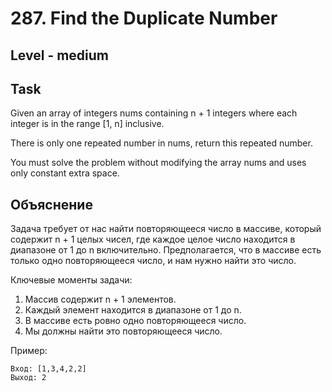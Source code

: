 # 287. Find the Duplicate Number


## Level - medium


## Task
Given an array of integers nums containing n + 1 integers where each integer is in the range [1, n] inclusive.

There is only one repeated number in nums, return this repeated number.

You must solve the problem without modifying the array nums and uses only constant extra space.


## Объяснение
Задача требует от нас найти повторяющееся число в массиве, который содержит n + 1 целых чисел, 
где каждое целое число находится в диапазоне от 1 до n включительно. Предполагается, 
что в массиве есть только одно повторяющееся число, и нам нужно найти это число.

Ключевые моменты задачи:
1. Массив содержит n + 1 элементов.
2. Каждый элемент находится в диапазоне от 1 до n.
3. В массиве есть ровно одно повторяющееся число.
4. Мы должны найти это повторяющееся число.

Пример:
````
Вход: [1,3,4,2,2]
Выход: 2
````